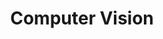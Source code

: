 ---
layout: posts_by_category
categories: ComputerVision
title: Computer Vision
permalink: /category/ComputerVision/
---